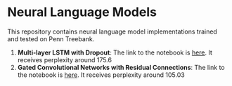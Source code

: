 # Neural Language Models


This repository contains neural language model implementations trained and tested on Penn Treebank.

1. **Multi-layer LSTM with Dropout**: The link to the notebook is [here](https://github.com/pranav-ust/nlm/blob/master/LSTM%20Language%20Model.ipynb). It receives perplexity around 175.6
2. **Gated Convolutional Networks with Residual Connections**: The link to the notebook is [here](https://github.com/pranav-ust/nlm/blob/master/Gated%20Convolutional%20Networks.ipynb). It receives perplexity around 105.03
